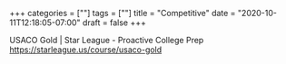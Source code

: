 +++
categories = [""]
tags = [""]
title = "Competitive"
date = "2020-10-11T12:18:05-07:00"
draft = false
+++

USACO Gold | Star League - Proactive College Prep
https://starleague.us/course/usaco-gold
